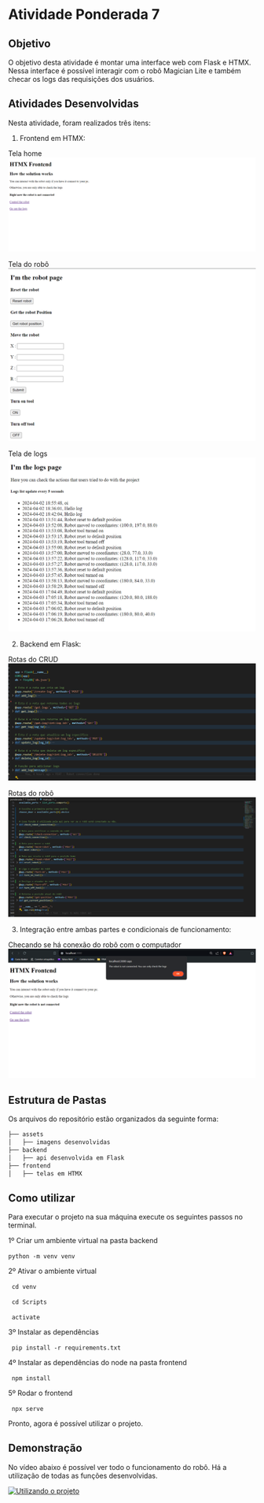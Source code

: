 # Atividade Ponderada 7

## Objetivo

O objetivo desta atividade é montar uma interface web com Flask e HTMX. Nessa interface é possível interagir com o robô Magician Lite e também checar os logs das requisições dos usuários. 

## Atividades Desenvolvidas

Nesta atividade, foram realizados três itens:

1. Frontend em HTMX:

Tela home 
   ![Home](./assets/home.png)

Tela do robô 
   ![Robô](./assets/robot.png)
   
Tela de logs 
   ![Logs](./assets/logs.png)


2. Backend em Flask:

Rotas do CRUD  
   ![CRUD](./assets/crud.png)

Rotas do robô
   ![Routes](./assets/routes.png)

3. Integração entre ambas partes e condicionais de funcionamento:

Checando se há conexão do robô com o computador 
   ![Integração](./assets/integration.png)

## Estrutura de Pastas

Os arquivos do repositório estão organizados da seguinte forma:

```
├── assets
│   ├── imagens desenvolvidas
├── backend
│   ├── api desenvolvida em Flask 
├── frontend
│   ├── telas em HTMX 

```


## Como utilizar 
Para executar o projeto na sua máquina execute os seguintes passos no terminal.

1º Criar um ambiente virtual na pasta backend

<code>python -m venv venv </code>

2º Ativar o ambiente virtual 
 
<code> cd venv </code>

<code> cd Scripts </code>

<code> activate </code>

3º Instalar as dependências 

<code> pip install -r requirements.txt </code>

4º Instalar as dependências do node na pasta frontend 

<code> npm install </code>

5º Rodar o frontend 

<code> npx serve  </code>

Pronto, agora é possível utilizar o projeto. 


## Demonstração 

No vídeo abaixo é possível ver todo o funcionamento do robô. Há a utilização de todas as funções desenvolvidas. 


[![Utilizando o projeto](https://img.youtube.com/vi/ZBdvX5bcXU8/0.jpg)](https://www.youtube.com/watch?v=ZBdvX5bcXU8)
